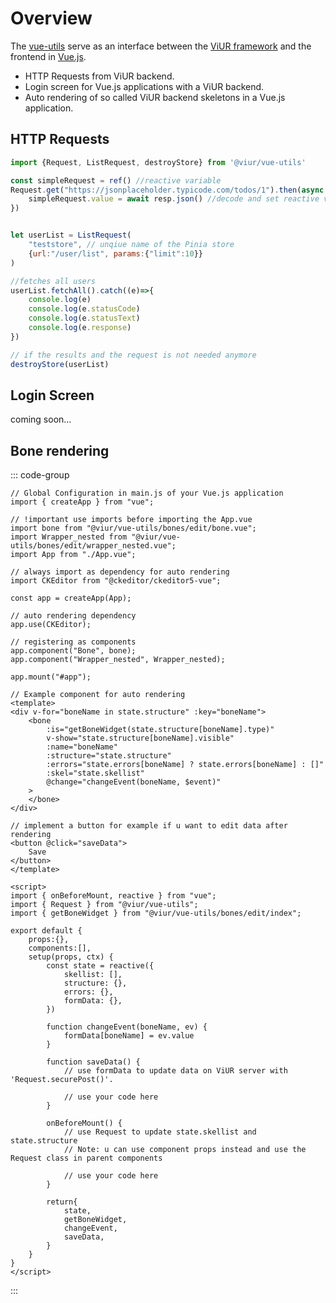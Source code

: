 # Overview

The [vue-utils](https://github.com/viur-framework/vi-vue-utils) serve as an interface between the [ViUR framework](https://www.viur.dev/) and the frontend in [Vue.js](https://vuejs.org/).

- HTTP Requests from ViUR backend.
- Login screen for Vue.js applications with a ViUR backend.
- Auto rendering of so called ViUR backend skeletons in a Vue.js application.


## HTTP Requests

```js
import {Request, ListRequest, destroyStore} from '@viur/vue-utils'

const simpleRequest = ref() //reactive variable
Request.get("https://jsonplaceholder.typicode.com/todos/1").then(async (resp: Response)=>{
    simpleRequest.value = await resp.json() //decode and set reactive variable
})


let userList = ListRequest(
    "teststore", // unqiue name of the Pinia store
    {url:"/user/list", params:{"limit":10}}
)

//fetches all users
userList.fetchAll().catch((e)=>{
    console.log(e)
    console.log(e.statusCode)
    console.log(e.statusText)
    console.log(e.response)
})

// if the results and the request is not needed anymore
destroyStore(userList)
```

## Login Screen
coming soon...

## Bone rendering
::: code-group

```js:line-numbers [main.js]
// Global Configuration in main.js of your Vue.js application 
import { createApp } from "vue";

// !important use imports before importing the App.vue
import bone from "@viur/vue-utils/bones/edit/bone.vue";
import Wrapper_nested from "@viur/vue-utils/bones/edit/wrapper_nested.vue";
import App from "./App.vue";

// always import as dependency for auto rendering
import CKEditor from "@ckeditor/ckeditor5-vue";

const app = createApp(App);

// auto rendering dependency
app.use(CKEditor);

// registering as components
app.component("Bone", bone);
app.component("Wrapper_nested", Wrapper_nested);

app.mount("#app");
```

```vue:line-numbers [MyComponent.vue]
// Example component for auto rendering
<template>
<div v-for="boneName in state.structure" :key="boneName">
    <bone
        :is="getBoneWidget(state.structure[boneName].type)"
        v-show="state.structure[boneName].visible"
        :name="boneName"
        :structure="state.structure"
        :errors="state.errors[boneName] ? state.errors[boneName] : []"
        :skel="state.skellist"
        @change="changeEvent(boneName, $event)"
    >
    </bone>
</div>

// implement a button for example if u want to edit data after rendering
<button @click="saveData">
    Save
</button>
</template>

<script>
import { onBeforeMount, reactive } from "vue";
import { Request } from "@viur/vue-utils";
import { getBoneWidget } from "@viur/vue-utils/bones/edit/index";

export default {
    props:{},
    components:[],
    setup(props, ctx) {
        const state = reactive({
            skellist: [],
            structure: {},
            errors: {},
            formData: {},
        })

        function changeEvent(boneName, ev) {
            formData[boneName] = ev.value
        }

        function saveData() {
            // use formData to update data on ViUR server with 'Request.securePost()'.

            // use your code here
        }

        onBeforeMount() {
            // use Request to update state.skellist and state.structure
            // Note: u can use component props instead and use the Request class in parent components

            // use your code here
        }

        return{
            state,
            getBoneWidget,
            changeEvent,
            saveData,
        }
    }
}
</script>

```
:::